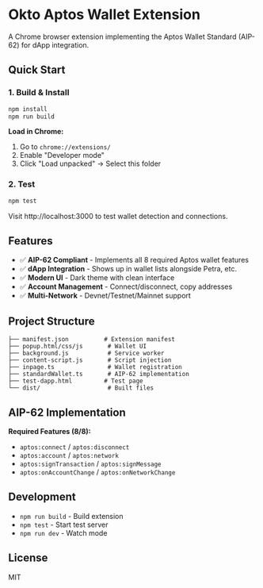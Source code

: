 # Okto Aptos Wallet Extension

A Chrome browser extension implementing the Aptos Wallet Standard (AIP-62) for dApp integration.

## Quick Start

### 1. Build & Install

```bash
npm install
npm run build
```

**Load in Chrome:**
1. Go to `chrome://extensions/`
2. Enable "Developer mode"
3. Click "Load unpacked" → Select this folder

### 2. Test

```bash
npm test
```

Visit http://localhost:3000 to test wallet detection and connections.

## Features

- ✅ **AIP-62 Compliant** - Implements all 8 required Aptos wallet features
- ✅ **dApp Integration** - Shows up in wallet lists alongside Petra, etc.
- ✅ **Modern UI** - Dark theme with clean interface
- ✅ **Account Management** - Connect/disconnect, copy addresses
- ✅ **Multi-Network** - Devnet/Testnet/Mainnet support

## Project Structure

```
├── manifest.json          # Extension manifest
├── popup.html/css/js       # Wallet UI
├── background.js           # Service worker
├── content-script.js       # Script injection
├── inpage.ts               # Wallet registration
├── standardWallet.ts       # AIP-62 implementation
├── test-dapp.html         # Test page
└── dist/                   # Built files
```

## AIP-62 Implementation

**Required Features (8/8):**
- `aptos:connect` / `aptos:disconnect`
- `aptos:account` / `aptos:network`
- `aptos:signTransaction` / `aptos:signMessage`
- `aptos:onAccountChange` / `aptos:onNetworkChange`

## Development

- `npm run build` - Build extension
- `npm test` - Start test server
- `npm run dev` - Watch mode

## License

MIT
